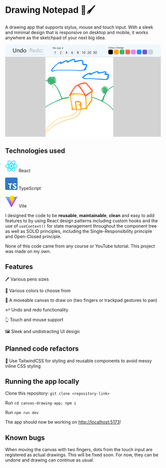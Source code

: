 # Drawing Notepad 📝🖌️

A drawing app that supports stylus, mouse and touch input. With a sleek and minimal design that is responsive on desktop and mobile, it works anywhere as the sketchpad of your next big idea.

![Drawing Notepad preview - A house on a hill with two hills with trees behind it](/canvas-drawing-app/src/assets/Drawing%20Notepad%20Preview%20Image.png)

## Technologies used

![React logo](/canvas-drawing-app/src/assets/react.svg) React

![TypeScript logo](/canvas-drawing-app/src/assets/Typescript_logo_2020.svg) TypeScript

![Vite logo](/canvas-drawing-app/src/assets/Vitejs-logo.svg) Vite

I designed the code to be **reusable**, **maintainable**, **clean** and easy to add features to by using React design patterns including custom hooks and the use of `useContext()` for state management throughout the component tree as well as SOLID principles, including the Single-Responsibility principle and Open-Closed principle. 

None of this code came from any course or YouTube tutorial. This project was made on my own.

## Features

🖊️ Various pens sizes

🎨 Various colors to choose from

🤚 A moveable canvas to draw on (two fingers or trackpad gestures to pan)

↩️ Undo and redo functionality

👆 Touch and mouse support

🖼️ Sleek and undistracting UI design

## Planned code refactors

🎨 Use TailwindCSS for styling and reusable components to avoid messy inline CSS styling

## Running the app locally

Clone this repository: `git clone <repository-link>`

Run `cd canvas-drawing-app; npm i`

Run `npm run dev`

The app should now be working on [http://localhost:5173](http://localhost:5173)!

## Known bugs

When moving the canvas with two fingers, dots from the touch input are registered as actual drawings. This will be fixed soon. For now, they can be undone and drawing can continue as usual.

